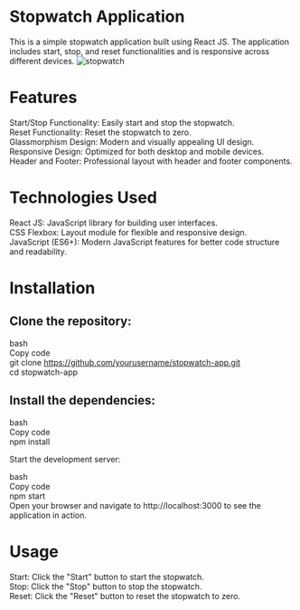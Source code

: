 # Stopwatch Application
This is a simple stopwatch application built using React JS. The application includes start, stop, and reset functionalities and is responsive across different devices.
![stopwatch](https://github.com/tabrez1433/BYTEUPRISE_WD_03/assets/152283368/f672aee7-4167-4d46-b137-51505aa3ef8b)

# Features
Start/Stop Functionality: Easily start and stop the stopwatch.  
Reset Functionality: Reset the stopwatch to zero.  
Glassmorphism Design: Modern and visually appealing UI design.  
Responsive Design: Optimized for both desktop and mobile devices.  
Header and Footer: Professional layout with header and footer components.  

# Technologies Used
React JS: JavaScript library for building user interfaces.  
CSS Flexbox: Layout module for flexible and responsive design.  
JavaScript (ES6+): Modern JavaScript features for better code structure and readability.  

# Installation
## Clone the repository:

bash  
Copy code  
git clone https://github.com/yourusername/stopwatch-app.git  
cd stopwatch-app  

## Install the dependencies:

bash  
Copy code  
npm install  

Start the development server:

bash  
Copy code  
npm start  
Open your browser and navigate to http://localhost:3000 to see the application in action.  

# Usage
Start: Click the "Start" button to start the stopwatch.  
Stop: Click the "Stop" button to stop the stopwatch.  
Reset: Click the "Reset" button to reset the stopwatch to zero.  
